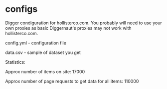 # configs
Digger condiguration for hollisterco.com. You probably will need to use your own proxies as basic Diggernaut's proxies may not work with hollisterco.com.

config.yml - configuration file

data.csv - sample of dataset you get

Statistics:

Approx number of items on site: 17000

Approx number of page requests to get data for all items: 110000
